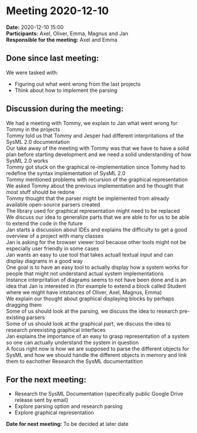 # Meeting 2020-12-10

**Date:** 2020-12-10  15:00  
**Participants:** Axel, Oliver, Emma, Magnus and Jan  
**Responsible for the meeting:** Axel and Emma  


## Done since last meeting: 

We were tasked with:  
* Figuring out what went wrong from the last projects
* Think about how to implement the parsing  

## Discussion during the meeting:

We had a meeting with Tommy, we explain to Jan what went wrong for Tommy in the projects  
Tommy told us that Tommy and Jesper had different interpritations of the SysML 2.0 documentation  
Our take away of the meeting with Tommy was that we have to have a solid plan before starting development and we need a solid understanding of how SysML 2.0 works  
Tommy got stuck on the graphical re-implementation since Tommy had to redefine the syntax implementation of SysML 2.0  
Tommy mentioned problems with recursion of the graphical representation  
We asked Tommy about the previous implementation and he thought that most stuff should be redone  
Tommy thought that the parser might be implemented from already available open-source parsers created  
The library used for graphical representation might need to be replaced  
We discuss our idea to generalize parts that we are able to for us to be able to extend the code in the future  
Jan starts a discussion about IDEs and explains the difficulty to get a good overview of a project with many classes  
Jan is asking for the browser viewer tool because other tools might not be especially user friendly in some cases  
Jan wants an easy to use tool that takes actuall textual input and can display diagrams in a good way  
One goal is to have an easy tool to actually display how a system works for people that might not understand actual system implementations  
Instance interpritation of diagrams seems to not have been done and is an idea that Jan is interested in (for example to extend a block called Student where we might have intstances of Oliver, Axel, Magnus, Emma)  
We explain our thought about graphical displaying blocks by perhaps dragging them   
Some of us should look at the parsing, we discuss the idea to research pre-existing parsers  
Some of us should look at the graphical part, we discuss the idea to research preexisting graphical interfaces  
Jan explains the importance of an easy to grasp representation of a system so one can actually understand the system in question  
A focus right now is how we are supposed to parse the different objects for SysML and how we should handle the different objects in memory and link them to eachother
Research the SysML documentatition  

## For the next meeting:

* Research the SysML Documentation (specifically public Google Drive release sent by email)
* Explore parsing option and research parsing
* Explore graphical representation 

**Date for next meeting:** To be decided at later date 


